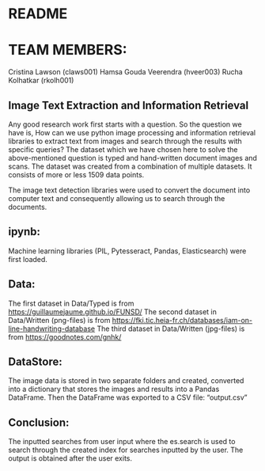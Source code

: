 # README

# TEAM MEMBERS:
Cristina Lawson (claws001)
Hamsa Gouda Veerendra (hveer003)
Rucha Kolhatkar (rkolh001)

## Image Text Extraction and Information Retrieval

Any good research work first starts with a question. So the question we have is, How can we use python image processing and information retrieval libraries to extract text from images and search through the results with specific queries?
The dataset which we have chosen here to solve the above-mentioned question is typed and hand-written document images and scans. The dataset was created from a combination of multiple datasets. It consists of more or less 1509 data points.

The image text detection libraries were used to convert the document into computer text and consequently allowing us to search through the documents.

## ipynb:

Machine learning libraries (PIL, Pytesseract, Pandas, Elasticsearch) were first loaded.

## Data:

The first dataset in Data/Typed is from https://guillaumejaume.github.io/FUNSD/
The second dataset in Data/Written (png-files)  is from https://fki.tic.heia-fr.ch/databases/iam-on-line-handwriting-database
The third dataset in Data/Written (jpg-files) is from https://goodnotes.com/gnhk/

## DataStore:

The image data is stored in two separate folders and created, converted into a dictionary that stores the images and results into a Pandas DataFrame. Then the DataFrame was exported to a CSV file: “output.csv”

## Conclusion:   

The inputted searches from user input where the es.search is used to search through the created index for searches inputted by the user. The output is obtained after the user exits.

